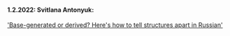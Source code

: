 #### 1.2.2022: Svitlana Antonyuk: 

['Base-generated or derived? Here's how to tell structures apart in Russian'](/previous_talks/Svitlana_A.md)
